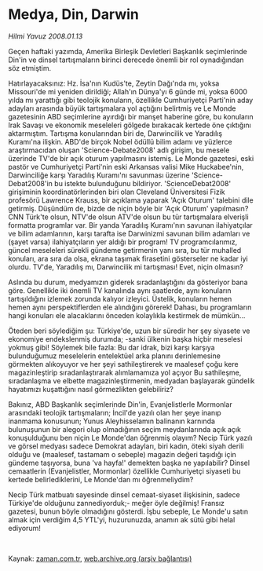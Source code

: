 # Medya, Din, Darwin

*Hilmi Yavuz 2008.01.13*

<tr><td class="metin" colspan="2" style="padding-top: 20px; padding-left: 5px; ">Geçen haftaki yazımda, Amerika Birleşik Devletleri Başkanlık seçimlerinde Din'in ve dinsel tartışmaların birinci derecede önemli bir rol oynadığından söz etmiştim.</td></tr><tr><td class="metin" colspan="2" style="padding-top: 20px; padding-left: 5px; "><p>Hatırlayacaksınız: Hz. İsa'nın Kudüs'te, Zeytin Dağı'nda mı, yoksa Missouri'de mi yeniden dirildiği; Allah'ın Dünya'yı 6 günde mi, yoksa 6000 yılda mı yarattığı gibi teolojik konuların, özellikle Cumhuriyetçi Parti'nin aday adayları arasında büyük tartışmalara yol açtığını belirtmiş ve Le Monde gazetesinin ABD seçimlerine ayırdığı bir manşet haberine göre, bu konuların Irak Savaşı ve ekonomik meseleleri gölgede bırakacak kertede öne çıktığını aktarmıştım. Tartışma konularından biri de, Darwincilik ve Yaradılış Kuramı'na ilişkin. ABD'de birçok Nobel ödüllü bilim adamı ve yüzlerce araştırmacıdan oluşan 'Science-Debate2008' adlı girişim, bu mesele üzerinde TV'de bir açık oturum yapılmasını istemiş. Le Monde gazetesi, eski pastör ve Cumhuriyetçi Parti'nin eski Arkansas valisi Mike Huckabee'nin, Darwinciliğe karşı Yaradılış Kuramı'nı savunması üzerine 'Science-Debat2008'in bu istekte bulunduğunu bildiriyor. 'ScienceDebat2008' girişiminin koordinatörlerinden biri olan Cleveland Üniversitesi Fizik profesörü Lawrence Krauss, bir açıklama yaparak 'Açık Oturum' talebini dile getirmiş. Düşündüm de, bizde de niçin böyle bir 'Açık Oturum' yapılmasın? CNN Türk'te olsun, NTV'de olsun ATV'de olsun bu tür tartışmalara elverişli formatta programlar var. Bir yanda Yaradılış Kuramı'nın savunan ilahiyatçılar ve bilim adamlarının, karşı tarafta ise Darwinizmi savunan bilim adamları ve (şayet varsa) ilahiyatçıların yer aldığı bir program! TV programcılarımız, güncel meseleleri sürekli gündeme getirmenin yanı sıra, bu tür muhalled konuları, ara sıra da olsa, ekrana taşımak firasetini gösterseler ne kadar iyi olurdu. TV'de, Yaradılış mı, Darwincilik mi tartışması! Evet, niçin olmasın?
<p>Aslında bu durum, medyamızın giderek sıradanlaştığını da gösteriyor bana göre. Genellikle iki önemli TV kanalında aynı saatlerde, aynı konuların tartışıldığını izlemek zorunda kalıyor izleyici. Üstelik, konuların hemen hemen aynı perspektiflerden ele alındığını görerek! Dahası, bu programların hangi konuları ele alacaklarını önceden kolaylıkla kestirmek de mümkün...
<p>Öteden beri söylediğim şu: Türkiye'de, uzun bir süredir her şey siyasete ve ekonomiye endekslenmiş durumda; -sanki ülkenin başka hiçbir meselesi yokmuş gibi! Söylemek bile fazla: Bu dar idrak, bizi karşı karşıya bulunduğumuz meselelerin entelektüel arka planını derinlemesine görmekten alıkoyuyor ve her şeyi sathileştirerek ve maalesef çoğu kere magazinleştirip sıradanlaştırarak alımlamamıza yol açıyor Bu sathileşme, sıradanlaşma ve elbette magazinleştirmenin, medyadan başlayarak gündelik hayatımızı kuşattığını nasıl görmezlikten gelebiliriz?
<p>Bakınız, ABD Başkanlık seçimlerinde Din'in, Evanjelistlerle Mormonlar arasındaki teolojik tartışmaların; İncil'de yazılı olan her şeye inanıp inanmama konusunun; Yunus Aleyhisselamın balinanın karnında bulunuşunun bir alegori olup olmadığının seçim meydanlarında açık açık konuşulduğunu ben niçin Le Monde'dan öğrenmiş olayım? Necip Türk yazılı ve görsel medyası sadece Demokrat adayları, biri kadın, öteki siyah derili olduğu ve (maalesef, tastamam o sebeple) magazin değeri taşıdığı için gündeme taşıyorsa, buna 'va hayfa!' demekten başka ne yapılabilir? Dinsel cemaatlerin (Evanjelistler, Mormonlar) özellikle Cumhuriyetçi siyaseti bu kertede belirlediklerini, Le Monde'dan mı öğrenmeliydim? 
<p>Necip Türk matbuatı sayesinde dinsel cemaat-siyaset ilişkisinin, sadece Türkiye'de olduğunu zannediyorduk;- meğer öyle değilmiş! Fransız gazetesi, bunun böyle olmadığını gösterdi. İşbu sebeple, Le Monde'u satın almak için verdiğim 4,5 YTL'yi, huzurunuzda, anamın ak sütü gibi helal ediyorum!
<p><br/></p></p></p></p></p></p></td></tr>

Kaynak: [zaman.com.tr](http://zaman.com.tr/yazar.do?yazino=636998), [web.archive.org (arşiv bağlantısı)](http://web.archive.org/web/20100324162733/http://www.zaman.com.tr:80/yazar.do?yazino=636998)
